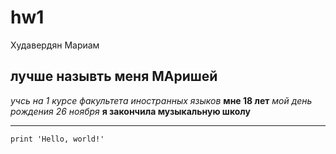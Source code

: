 # hw1
Худавердян Мариам
## лучше назывть меня МАришей
*учсь на 1 курсе факультета иностранных языков*
**мне 18 лет**
_мой день рождения 26 ноября_
__я закончила музыкальную школу__
***
    print 'Hello, world!'
    
